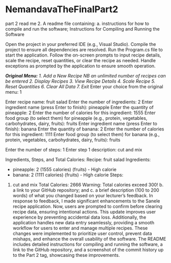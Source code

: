 # NemandavaTheFinalPart2
 part 2 read me 
 2. A readme file containing: 
a. instructions for how to compile and run the software; 
 Instructions for Compiling and Running the Software

Open the project in your preferred IDE (e.g., Visual Studio).
Compile the project to ensure all dependencies are resolved.
Run the Program.cs file to start the application.
Follow the on-screen prompts to input recipe details, scale the recipe, reset quantities, or clear the recipe as needed.
Handle exceptions as prompted by the application to ensure smooth operation.

****Original Menu:***
*1. Add a New Recipe NB* an unlimited number of recipes can be entered*
*2. Display Recipes*
*3. View Recipe Details*
*4. Scale Recipe*
*5. Reset Quantities*
*6. Clear All Data*
*7. Exit*
Enter your choice from the original menu: 1

Enter recipe name: fruit salad
Enter the number of ingredients: 2
Enter ingredient name (press Enter to finish): pineapple
Enter the quantity of pineapple: 2
Enter the number of calories for this ingredient: 1555
Enter food group (to select them) for pineapple (e.g., protein, vegetables, carbohydrates, dairy, fruits): fruits
Enter ingredient name (press Enter to finish): banana
Enter the quantity of banana: 2
Enter the number of calories for this ingredient: 1111
Enter food group (to select them) for banana (e.g., protein, vegetables, carbohydrates, dairy, fruits): fruits

Enter the number of steps: 1
Enter step 1 description: cut and mix

Ingredients, Steps, and Total Calories:
Recipe: fruit salad
Ingredients:
- pineapple: 2  (1555 calories) (fruits) - High calorie
- banana: 2  (1111 calories) (fruits) - High calorie
Steps:
1. cut and mix
Total Calories: 2666
Warning: Total calories exceed 300!
b. a link to your GitHub repository; and
c. a brief description (100 to 200 words) of what you changed based on your lecturer’s 
feedback.
In response to feedback, I made significant enhancements to the Sanele recipe application. Now, users are prompted to confirm before clearing recipe data, ensuring intentional actions. This update improves user experience by preventing accidental data loss. Additionally, the application handles new data entry seamlessly, providing a smooth workflow for users to enter and manage multiple recipes. These changes were implemented to prioritize user control, prevent data mishaps, and enhance the overall usability of the software. The README includes detailed instructions for compiling and running the software, a link to the GitHub repository, and a screenshot of the commit history up to the Part 2 tag, showcasing these improvements.


